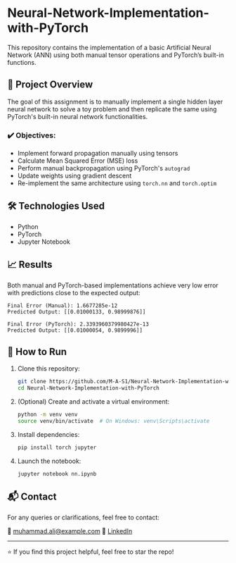 # Neural-Network-Implementation-with-PyTorch

This repository contains the implementation of a basic Artificial Neural Network (ANN) using both manual tensor operations and PyTorch’s built-in functions.

## 🧐 Project Overview

The goal of this assignment is to manually implement a single hidden layer neural network to solve a toy problem and then replicate the same using PyTorch's built-in neural network functionalities.

### ✔️ Objectives:

* Implement forward propagation manually using tensors
* Calculate Mean Squared Error (MSE) loss
* Perform manual backpropagation using PyTorch's `autograd`
* Update weights using gradient descent
* Re-implement the same architecture using `torch.nn` and `torch.optim`

## 🛠️ Technologies Used

* Python
* PyTorch
* Jupyter Notebook

## 📈 Results

Both manual and PyTorch-based implementations achieve very low error with predictions close to the expected output:

```
Final Error (Manual): 1.6677285e-12  
Predicted Output: [[0.01000133, 0.98999876]]

Final Error (PyTorch): 2.3393960379980427e-13  
Predicted Output: [[0.01000054, 0.9899996]]
```

## 🚀 How to Run

1. Clone this repository:

   ```bash
   git clone https://github.com/M-A-S1/Neural-Network-Implementation-with-PyTorch
   cd Neural-Network-Implementation-with-PyTorch
   ```

2. (Optional) Create and activate a virtual environment:

   ```bash
   python -m venv venv
   source venv/bin/activate  # On Windows: venv\Scripts\activate
   ```

3. Install dependencies:

   ```bash
   pip install torch jupyter
   ```

4. Launch the notebook:

   ```bash
   jupyter notebook nn.ipynb
   ```

## 📬 Contact

For any queries or clarifications, feel free to contact:

📧 [muhammad.ali@example.com](mailto:muali.msee24seecs@seecs.edu.pk)
📘 [LinkedIn](https://www.linkedin.com/in/muhammad-ali-sid/)

---

⭐ If you find this project helpful, feel free to star the repo!

